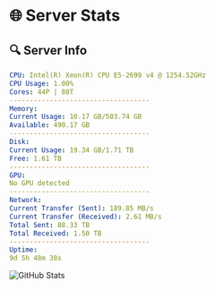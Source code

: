 # 🌐 Server Stats
## 🔍 Server Info
```yaml
CPU: Intel(R) Xeon(R) CPU E5-2699 v4 @ 1254.52GHz
CPU Usage: 1.00%
Cores: 44P | 88T
-----------------------------------
Memory:
Current Usage: 10.17 GB/503.74 GB
Available: 490.17 GB
-----------------------------------
Disk:
Current Usage: 19.34 GB/1.71 TB
Free: 1.61 TB
-----------------------------------
GPU:
No GPU detected
-----------------------------------
Network:
Current Transfer (Sent): 189.85 MB/s
Current Transfer (Received): 2.61 MB/s
Total Sent: 88.33 TB
Total Received: 1.50 TB
-----------------------------------
Uptime:
9d 5h 48m 38s
```
![GitHub Stats](https://img.shields.io/badge/Updated-2025-02-17_04:31:56-blue)